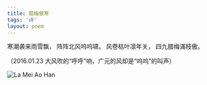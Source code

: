 ```yaml
---
title: 腊梅傲寒
tags: '诗'
layout: poem
---
```


寒潮袭来雨雪飘，
阵阵北风呜呜啸。
风卷枯叶凛年关，
四九腊梅滿枝傲。

（2016.01.23 大风吹的“呼呼”响，广元的风却是“呜呜”的叫声）

![La Mei Ao Han](poems/la-mei-ao-han.jpg)
